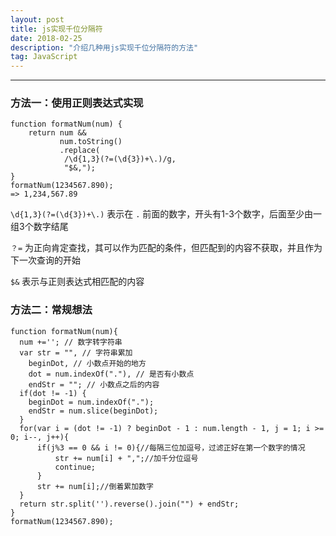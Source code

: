 ```yaml
---
layout: post
title: js实现千位分隔符
date: 2018-02-25
description: "介绍几种用js实现千位分隔符的方法"
tag: JavaScript
---
```


***

### 方法一：使用正则表达式实现

    function formatNum(num) {
    	return num && 
    		   num.toString()
    		   .replace(
    		   	/\d{1,3}(?=(\d{3})+\.)/g, 
    		   	"$&,");
    }
    formatNum(1234567.890);
    => 1,234,567.89
    
`\d{1,3}(?=(\d{3})+\.)` 表示在 `.` 前面的数字，开头有1-3个数字，后面至少由一组3个数字结尾

`？=` 为正向肯定查找，其可以作为匹配的条件，但匹配到的内容不获取，并且作为下一次查询的开始

`$&` 表示与正则表达式相匹配的内容

### 方法二：常规想法

    function formatNum(num){  
      num +=''; // 数字转字符串  
      var str = "", // 字符串累加
      	beginDot, // 小数点开始的地方  	
      	dot = num.indexOf("."), // 是否有小数点
      	endStr = ""; // 小数点之后的内容
      if(dot != -1) {
      	beginDot = num.indexOf(".");
      	endStr = num.slice(beginDot);  	
      }
      for(var i = (dot != -1) ? beginDot - 1 : num.length - 1, j = 1; i >= 0; i--, j++){  
          if(j%3 == 0 && i != 0){//每隔三位加逗号，过滤正好在第一个数字的情况  
              str += num[i] + ",";//加千分位逗号  
              continue;  
          }  
          str += num[i];//倒着累加数字  
      }  
      return str.split('').reverse().join("") + endStr;
    } 
    formatNum(1234567.890);

    


